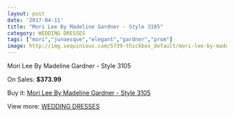 ```yaml
---
layout: post
date: '2017-04-11'
title: "Mori Lee By Madeline Gardner - Style 3105"
category: WEDDING DRESSES
tags: ["mori","junoesque","elegant","gardner","prom"]
image: http://img.sequinious.com/5739-thickbox_default/mori-lee-by-madeline-gardner-style-3105.jpg
---
```

Mori Lee By Madeline Gardner - Style 3105

On Sales: **$373.99**
<a href="https://www.sequinious.com/wedding-dresses/2338-mori-lee-by-madeline-gardner-style-3105.html"><amp-img layout="responsive" width="600" height="600" src="//img.sequinious.com/5739-thickbox_default/mori-lee-by-madeline-gardner-style-3105.jpg" alt="Mori Lee By Madeline Gardner - Style 3105 0" /></a>

Buy it: [Mori Lee By Madeline Gardner - Style 3105](https://www.sequinious.com/wedding-dresses/2338-mori-lee-by-madeline-gardner-style-3105.html "Mori Lee By Madeline Gardner - Style 3105")

View more: [WEDDING DRESSES](https://www.sequinious.com/2-wedding-dresses "WEDDING DRESSES")